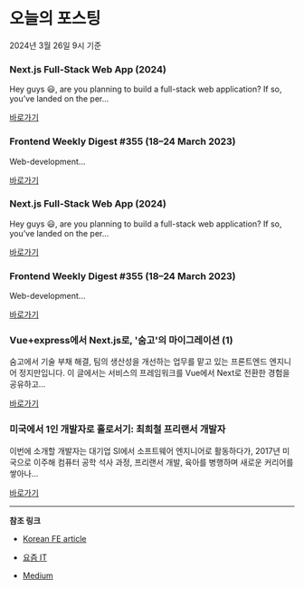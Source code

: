# 오늘의 포스팅 
2024년 3월 26일 9시 기준 

### Next.js Full-Stack Web App (2024) 

 Hey guys 😃, are you planning to build a full-stack web application? If so, you’ve landed on the per... 

 [바로가기](https://medium.com/m/signin?actionUrl=https%3A%2F%2Fmedium.com%2F_%2Fbookmark%2Fp%2F04c92bebd70d&operation=register&redirect=https%3A%2F%2Fwdevon99.medium.com%2Fnext-js-full-stack-web-app-2024-04c92bebd70d&source=---------0-84----------nextjs------bookmark_preview----77adf0c1_08cd_491f_a16f_fcaa15e4899c-------) 

### Frontend Weekly Digest #355 (18–24 March 2023) 

 Web-development... 

 [바로가기](https://medium.com/m/signin?actionUrl=https%3A%2F%2Fmedium.com%2F_%2Fbookmark%2Fp%2F2058a2c707a3&operation=register&redirect=https%3A%2F%2Ffrontender-ua.medium.com%2Ffrontend-weekly-digest-355-18-24-march-2023-2058a2c707a3&source=---------0-84----------front_end_development------bookmark_preview----1dbcb6f6_d66c_4473_905c_b8d56343c6b0-------) 

### Next.js Full-Stack Web App (2024) 

 Hey guys 😃, are you planning to build a full-stack web application? If so, you’ve landed on the per... 

 [바로가기](https://medium.com/m/signin?actionUrl=https%3A%2F%2Fmedium.com%2F_%2Fbookmark%2Fp%2F04c92bebd70d&operation=register&redirect=https%3A%2F%2Fwdevon99.medium.com%2Fnext-js-full-stack-web-app-2024-04c92bebd70d&source=---------0-84----------react------bookmark_preview----2a7c2957_69b0_4aae_ac6c_1996fba18dbf-------) 

### Frontend Weekly Digest #355 (18–24 March 2023) 

 Web-development... 

 [바로가기](https://medium.com/m/signin?actionUrl=https%3A%2F%2Fmedium.com%2F_%2Fbookmark%2Fp%2F2058a2c707a3&operation=register&redirect=https%3A%2F%2Ffrontender-ua.medium.com%2Ffrontend-weekly-digest-355-18-24-march-2023-2058a2c707a3&source=---------0-84----------javascript------bookmark_preview----f5c6f4fc_0e4b_4866_8973_c63364f59fb8-------) 

### Vue+express에서 Next.js로, '숨고'의 마이그레이션 (1) 

 숨고에서 기술 부채 해결, 팀의 생산성을 개선하는 업무를 맡고 있는 프론트엔드 엔지니어 정지만입니다. 이 글에서는 서비스의 프레임워크를 Vue에서 Next로 전환한 경험을 공유하고... 

 [바로가기](https://yozm.wishket.com/magazine/detail/2511/) 

### 미국에서 1인 개발자로 홀로서기: 최희철 프리랜서 개발자 

 이번에 소개할 개발자는 대기업 SI에서 소프트웨어 엔지니어로 활동하다가, 2017년 미국으로 이주해 컴퓨터 공학 석사 과정, 프리랜서 개발, 육아를 병행하며 새로운 커리어를 쌓아나... 

 [바로가기](https://yozm.wishket.com/magazine/detail/2508/) 

---

**참조 링크**

- [Korean FE article](https://kofearticle.substack.com) 

- [요즘 IT](https://yozm.wishket.com/magazine) 

- [Medium](https://medium.com) 

